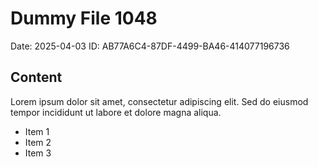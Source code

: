 # Dummy File 1048

Date: 2025-04-03
ID: AB77A6C4-87DF-4499-BA46-414077196736

## Content

Lorem ipsum dolor sit amet, consectetur adipiscing elit.
Sed do eiusmod tempor incididunt ut labore et dolore magna aliqua.

* Item 1
* Item 2
* Item 3

